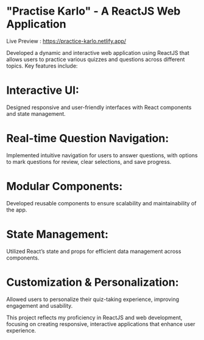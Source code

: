 # "Practise Karlo" - A ReactJS Web Application

Live Preview : https://practice-karlo.netlify.app/

Developed a dynamic and interactive web application using ReactJS that allows users to practice various quizzes and questions across different topics. Key features include:

# Interactive UI: 
Designed responsive and user-friendly interfaces with React components and state management.

# Real-time Question Navigation: 
Implemented intuitive navigation for users to answer questions, with options to mark questions for review, clear selections, and save progress.

# Modular Components: 
Developed reusable components to ensure scalability and maintainability of the app.

# State Management: 
Utilized React’s state and props for efficient data management across components.

# Customization & Personalization: 
Allowed users to personalize their quiz-taking experience, improving engagement and usability.


This project reflects my proficiency in ReactJS and web development, focusing on creating responsive, interactive applications that enhance user experience.
